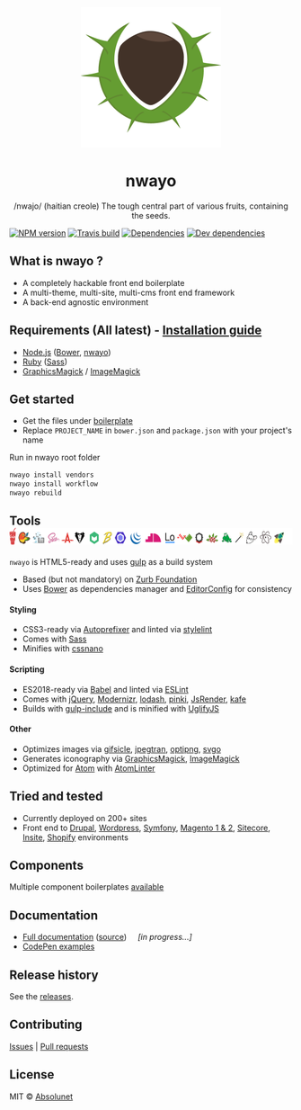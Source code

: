<p align="center">
	<img src="https://github.com/absolunet/nwayo/raw/master/ressources/images/nwayo.png" width="250" height="250" alt="nwayo">
</p>
<h1 align="center"><strong>nwayo</strong></h1>
<p align="center">/nwajo/ (haitian creole) The tough central part of various fruits, containing the seeds.</p>

[![NPM version](https://img.shields.io/npm/v/@absolunet/nwayo-workflow.svg)](https://www.npmjs.com/package/@absolunet/nwayo-workflow)
[![Travis build](https://api.travis-ci.org/absolunet/nwayo.svg?branch=master)](https://travis-ci.org/absolunet/nwayo/builds)
[![Dependencies](https://david-dm.org/absolunet/nwayo/status.svg)](https://david-dm.org/absolunet/nwayo)
[![Dev dependencies](https://david-dm.org/absolunet/nwayo/dev-status.svg)](https://david-dm.org/absolunet/nwayo?type=dev)
<br>

## What is nwayo ?
- A completely hackable front end boilerplate
- A multi-theme, multi-site, multi-cms front end framework
- A back-end agnostic environment



## Requirements (All latest) - [Installation guide](docs/requirements)
- [Node.js](https://nodejs.org) ([Bower](https://bower.io), [nwayo](https://www.npmjs.com/package/@absolunet/nwayo-cli))
- [Ruby](https://www.ruby-lang.org) ([Sass](http://sass-lang.com))
- [GraphicsMagick](http://www.graphicsmagick.org) / [ImageMagick](https://www.imagemagick.org)



## Get started
 - Get the files under [boilerplate](boilerplate)
 - Replace `PROJECT_NAME` in `bower.json` and `package.json` with your project's name

Run in nwayo root folder
```shell
nwayo install vendors
nwayo install workflow
nwayo rebuild
```



## Tools &nbsp; <img src="https://github.com/absolunet/nwayo/raw/master/ressources/images/vendors.png" width="600" height="30" alt="nwayo vendors">
`nwayo` is HTML5-ready and uses [gulp](http://gulpjs.com) as a build system

- Based (but not mandatory) on [Zurb Foundation](https://foundation.zurb.com)
- Uses [Bower](https://bower.io) as dependencies manager and [EditorConfig](http://editorconfig.org) for consistency

#### Styling
- CSS3-ready via [Autoprefixer](https://github.com/postcss/autoprefixer) and linted via [stylelint](https://stylelint.io/)
- Comes with [Sass](http://sass-lang.com)
- Minifies with [cssnano](http://cssnano.co)

#### Scripting
- ES2018-ready via [Babel](https://babeljs.io) and linted via [ESLint](http://eslint.org)
- Comes with [jQuery](https://jquery.com), [Modernizr](https://modernizr.com), [lodash](https://lodash.com), [pinki](https://github.com/absolunet/pinki), [JsRender](https://www.jsviews.com), [kafe](http://absolunet.github.io/kafe)
- Builds with [gulp-include](https://www.npmjs.com/package/@absolunet/gulp-include) and is minified with [UglifyJS](http://lisperator.net/uglifyjs)

#### Other
- Optimizes images via [gifsicle](https://www.lcdf.org/gifsicle), [jpegtran](http://libjpeg-turbo.virtualgl.org), [optipng](http://optipng.sourceforge.net), [svgo](https://github.com/svg/svgo)
- Generates iconography via [GraphicsMagick](http://www.graphicsmagick.org), [ImageMagick](https://www.imagemagick.org)
- Optimized for [Atom](https://atom.io) with [AtomLinter](https://atomlinter.github.io)



## Tried and tested
 - Currently deployed on 200+ sites
 - Front end to [Drupal](https://www.drupal.org), [Wordpress](https://wordpress.org), [Symfony](https://symfony.com), [Magento 1 & 2](https://magento.com), [Sitecore](https://www.sitecore.net), [Insite](http://www.insitesoft.com), [Shopify](https://www.shopify.ca) environments

## Components
Multiple component boilerplates [available](https://github.com/absolunet/nwayo-components)

[//]: # (Doc)

## Documentation
- [Full documentation](https://absolunet.github.io/nwayo) ([source](docs))  &nbsp; &nbsp; _[in progress...]_
- [CodePen examples](https://codepen.io/collection/XJWozK/)

[//]: # (/Doc)

## Release history
See the [releases](https://github.com/absolunet/nwayo/releases).

## Contributing
[Issues](https://github.com/absolunet/nwayo/issues) | [Pull requests](https://github.com/absolunet/nwayo/pulls)

[//]: # (Doc)

## License
MIT © [Absolunet](https://absolunet.com)

[//]: # (/Doc)

